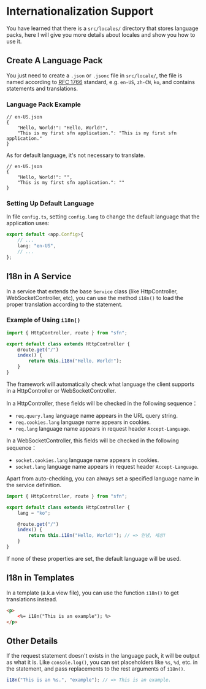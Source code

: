 <!-- title: Internationalization; order: 14 -->
# Internationalization Support

You have learned that there is a `src/locales/` directory that stores 
language packs, here I will give you more details about locales and show you 
how to use it.

## Create A Language Pack

You just need to create a `.json` or `.jsonc` file in `src/locale/`, the file is
named according to [RFC 1766](https://www.ietf.org/rfc/rfc1766.txt) standard,
e.g. `en-US`, `zh-CN`, `ko`, and contains statements and translations.

### Language Pack Example

```jsonc
// en-US.json
{
    "Hello, World!": "Hello, World!",
    "This is my first sfn application.": "This is my first sfn application."
}
```

As for default language, it's not necessary to translate.

```jsonc
// en-US.json
{
    "Hello, World!": "",
    "This is my first sfn application.": ""
}
```

### Setting Up Default Language

In file `config.ts`, setting `config.lang` to change the default language that
the application uses:

```typescript
export default <app.Config>{
    // ...
    lang: "en-US",
    // ...
};
```

## I18n in A Service

In a service that extends the base `Service` class (like HttpController,
WebSocketController, etc), you can use the method `i18n()` to load the proper
translation according to the statement.

### Example of Using `i18n()`

```typescript
import { HttpController, route } from "sfn";

export default class extends HttpController {
    @route.get("/")
    index() {
        return this.i18n("Hello, World!");
    }
}
```

The framework will automatically check what language the client supports in a 
HttpController or WebSocketController.

In a HttpController, these fields will be checked in the following sequence：

- `req.query.lang` language name appears in the URL query string.
- `req.cookies.lang` language name appears in cookies.
- `req.lang` language name appears in request header `Accept-Language`.

In a WebSocketController, this fields will be checked in the following 
sequence：

- `socket.cookies.lang` language name appears in cookies.
- `socket.lang` language name appears in request header `Accept-Language`.

Apart from auto-checking, you can always set a specified language name in the 
service definition.

```typescript
import { HttpController, route } from "sfn";

export default class extends HttpController {
    lang = "ko";

    @route.get("/")
    index() {
        return this.i18n("Hello, World!"); // => 안녕, 세상!
    }
}
```

If none of these properties are set, the default language will be used.

## I18n in Templates

In a template (a.k.a view file), you can use the function `i18n()` to get 
translations instead.

```html
<p>
    <%= i18n("This is an example"); %>
</p>
```

## Other Details

If the request statement doesn't exists in the language pack, it will be 
output as what it is. Like `console.log()`, you can set placeholders like 
`%s`, `%d`, etc. in the statement, and pass replacements to the rest arguments
of `i18n()`.

```typescript
i18n("This is an %s.", "example"); // => This is an example.
```